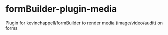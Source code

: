 # formBuilder-plugin-media
Plugin for kevinchappell/formBuilder to render media (image/video/audit) on forms
